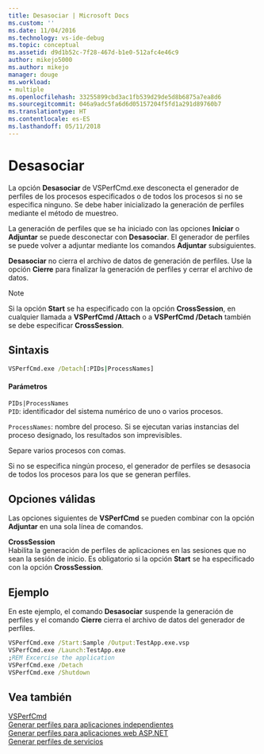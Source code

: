```yaml
---
title: Desasociar | Microsoft Docs
ms.custom: ''
ms.date: 11/04/2016
ms.technology: vs-ide-debug
ms.topic: conceptual
ms.assetid: d9d1b52c-7f28-467d-b1e0-512afc4e46c9
author: mikejo5000
ms.author: mikejo
manager: douge
ms.workload:
- multiple
ms.openlocfilehash: 33255899cbd3ac1fb539d29de5d8b6875a7ea8d6
ms.sourcegitcommit: 046a9adc5fa6d6d05157204f5fd1a291d89760b7
ms.translationtype: HT
ms.contentlocale: es-ES
ms.lasthandoff: 05/11/2018
---
```

# <a name="detach"></a>Desasociar
La opción **Desasociar** de VSPerfCmd.exe desconecta el generador de perfiles de los procesos especificados o de todos los procesos si no se especifica ninguno. Se debe haber inicializado la generación de perfiles mediante el método de muestreo.  
  
 La generación de perfiles que se ha iniciado con las opciones **Iniciar** o **Adjuntar** se puede desconectar con **Desasociar**. El generador de perfiles se puede volver a adjuntar mediante los comandos **Adjuntar** subsiguientes.  
  
 **Desasociar** no cierra el archivo de datos de generación de perfiles. Use la opción **Cierre** para finalizar la generación de perfiles y cerrar el archivo de datos.  
  
> [!NOTE]
>  Si la opción **Start** se ha especificado con la opción **CrossSession**, en cualquier llamada a **VSPerfCmd /Attach** o a **VSPerfCmd /Detach** también se debe especificar **CrossSession**.  
  
## <a name="syntax"></a>Sintaxis  
  
```cmd  
VSPerfCmd.exe /Detach[:PIDs|ProcessNames]  
```  
  
#### <a name="parameters"></a>Parámetros  
 `PIDs|ProcessNames`  
 `PID`: identificador del sistema numérico de uno o varios procesos.  
  
 `ProcessNames`: nombre del proceso. Si se ejecutan varias instancias del proceso designado, los resultados son imprevisibles.  
  
 Separe varios procesos con comas.  
  
 Si no se especifica ningún proceso, el generador de perfiles se desasocia de todos los procesos para los que se generan perfiles.  
  
## <a name="valid-options"></a>Opciones válidas  
 Las opciones siguientes de **VSPerfCmd** se pueden combinar con la opción **Adjuntar** en una sola línea de comandos.  
  
 **CrossSession**  
 Habilita la generación de perfiles de aplicaciones en las sesiones que no sean la sesión de inicio. Es obligatorio si la opción **Start** se ha especificado con la opción **CrossSession**.  
  
## <a name="example"></a>Ejemplo  
 En este ejemplo, el comando **Desasociar** suspende la generación de perfiles y el comando **Cierre** cierra el archivo de datos del generador de perfiles.  
  
```cmd  
VSPerfCmd.exe /Start:Sample /Output:TestApp.exe.vsp  
VSPerfCmd.exe /Launch:TestApp.exe  
;REM Excercise the application  
VSPerfCmd.exe /Detach  
VSPerfCmd.exe /Shutdown  
```  
  
## <a name="see-also"></a>Vea también  
 [VSPerfCmd](../profiling/vsperfcmd.md)   
 [Generar perfiles para aplicaciones independientes](../profiling/command-line-profiling-of-stand-alone-applications.md)   
 [Generar perfiles para aplicaciones web ASP.NET](../profiling/command-line-profiling-of-aspnet-web-applications.md)   
 [Generar perfiles de servicios](../profiling/command-line-profiling-of-services.md)